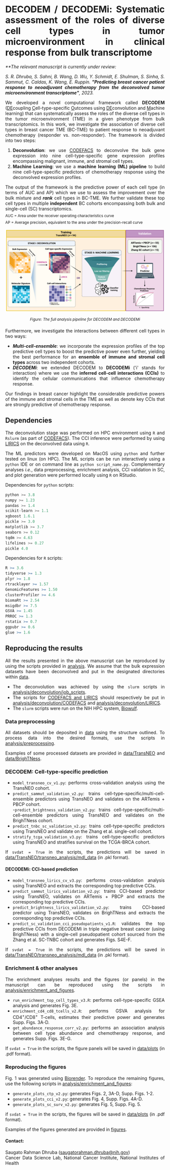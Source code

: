 <div align="justify">

# DECODEM / DECODEMi: Systematic assessment of the roles of diverse cell types in tumor microenvironment in clinical response from bulk transcriptome  

<i>
**The relevant manuscript is currently under review:   

S. R. Dhruba, S. Sahni, B. Wang, D. Wu, Y. Schmidt, E. Shulman, S. Sinha, S. Sammut, C. Caldas, K. Wang, E. Ruppin. <b>"Predicting breast cancer patient response to neoadjuvant chemotherapy from the deconvolved tumor microenvironment transcriptome"</b>, 2023.  
</i>

We developed a novel computational framework called **DECODEM** (<ins>DE</ins>coupling <ins>C</ins>ell-type-specific <ins>O</ins>utcomes using <ins>DE</ins>convolution and <ins>M</ins>achine learning) that can systematically assess the roles of the diverse cell types in the tumor microenvironment (TME) in a given phenotype from bulk transcriptomics. In this work, we investigate the association of diverse cell types in breast cancer TME (BC-TME) to patient response to neoadjuvant chemotherapy (responder vs. non-responder). The framework is divided into two steps:  

1. **Deconvolution**: we use [CODEFACS](https://github.com/ruppinlab/CODEFACS/) to deconvolve the bulk gene expression into nine cell-type-specific gene expression profiles encompassing malignant, immune, and stromal cell types.  
2. **Machine Learning**: we use a **machine learning (ML) pipeline** to build nine cell-type-specific predictors of chemotherapy response using the deconvolved expression profiles.    

The output of the framework is the predictive power of each cell type (in terms of AUC and AP) which we use to assess the improvement over the bulk mixture and ***rank*** cell types in BC-TME. We further validate these top cell types in multiple **independent** BC cohorts encompassing both bulk and single-cell (SC) transcriptomics.  
<sub>
AUC = Area under the receiver operating characteristics curve  
AP = Average precision, equivalent to the area under the precision-recall curve  
</sub>  

![DECODEM](figures/Fig1_DECODEM_v2.png)  
<p align="center"><sup><i>
Figure: The full analysis pipeline for DECODEM and DECODEMi
</i></sup></p>  

  
Furthermore, we investigate the interactions between different cell types in two ways:  
* <b><i>Multi-cell-ensemble</i></b>: we incorporate the expression profiles of the top predictive cell types to boost the predictive power even further, yielding the best performance for an <b>ensemble of immune and stromal cell types</b> across two independent cohorts.  
* <b><i>DECODEMi</i></b>: we extended DECODEM to **DECODEMi** ('i' stands for interaction) where we use the <b>inferred cell-cell interactions (CCIs)</b> to identify the cellular communications that influence chemotherapy response.  

Our findings in breast cancer highlight the considerable predictive powers of the immune and stromal cells in the TME as well as denote key CCIs that are strongly predictive of chemotherapy response.  


## Dependencies  
The deconvolution stage was performed on HPC environment using `R` and `Rslurm` (as part of [CODEFACS](https://github.com/ruppinlab/CODEFACS/)). The CCI inference were performed by using [LIRICS](https://github.com/ruppinlab/CODEFACS/) on the deconvolved data using `R`.  

The ML predictors were developed on MacOS using `python` and further tested on linux (on HPC). The ML scripts can be run interactively using a `python` IDE or on command line as `python script_name.py`. Complementary analyses *i.e.*, data preprocessing, enrichment analysis, CCI validation in SC, and plot generation were performed locally using `R` on RStudio.  

Dependencies for `python` scripts:  
```python
python >= 3.8  
numpy >= 1.23   
pandas >= 1.4  
scikit-learn >= 1.1  
xgboost 1.6.1
pickle >= 3.0  
matplotlib >= 3.7
seaborn >= 0.12
tqdm >= 4.63  
lifelines >= 0.27  
pickle 4.0  
```  
  
Dependencies for `R` scripts:  
```R
R >= 3.6  
tidyverse >= 1.3  
plyr >= 1.8
rtracklayer >= 1.57  
GenomicFeatures >= 1.50
clusterProfiler >= 4.6  
biomaRt >= 2.54  
msigdbr >= 7.5  
GSVA >= 1.45  
PRROC >= 1.3  
rstatix >= 0.7  
ggpubr >= 0.6  
glue >= 1.6  
```


## Reproducing the results
All the results presented in the above manuscript can be reproduced by using the scripts provided in [analysis](analysis/). We assume that the bulk expression datasets have been deconvolved and put in the designated directories within [data](data/).  

- The deconvolution was achieved by using the `slurm` scripts in [analysis/deconvolution/job_scripts](analysis/deconvolution/job_scripts/).  
- The scripts for [CODEFACS and LIRICS](https://github.com/ruppinlab/CODEFACS/) should respectively be put in [analysis/deconvolution/CODEFACS](analysis/deconvolution/CODEFACS/) and [analysis/deconvolution/LIRICS](analysis/deconvolution/LIRICS/).  
- The `slurm` scripts were run on the NIH HPC system, [Biowulf](https://hpc.nih.gov/).   


### Data preprocessing  
All datasets should be deposited in [data](data/) using the structure outlined. To process data into the desired formats, use the scripts in [analysis/preprocessing](analysis/preprocessing/).  

Examples of some processed datasets are provided in [data/TransNEO](data/TransNEO/) and [data/BrighTNess](data/BrighTNess/). 


### DECODEM: Cell-type-specific prediction  
- `model_transneo_cv_v1.py`: performs cross-validation analysis using the TransNEO cohort.  
- `predict_sammut_validation_v2.py`: trains cell-type-specific/multi-cell-ensemble predictors using TransNEO and validates on the ARTemis + PBCP cohort.  
-`predict_brightness_validation_v2.py`: trains cell-type-specific/multi-cell-ensemble predictors using TransNEO and validates on the BrighTNess cohort.  
- `predict_tnbc_sc_validation_v2.py`: trains cell-type-specific predictors using TransNEO and validate on the Zhang et al. single-cell cohort.  
- `stratify_tcga_validation_v3.py`: trains cell-type-specific predictors using TransNEO and stratifies survival on the TCGA-BRCA cohort. 

If `svdat = True` in the scripts, the predictions will be saved in [data/TransNEO/transneo_analysis/mdl_data](data/TransNEO/transneo_analysis/mdl_data/) (in .pkl format).  


#### DECODEMi: CCI-based prediction  
- `model_transneo_lirics_cv_v3.py`: performs cross-validation analysis using TransNEO and extracts the corresponding top predictive CCIs.  
- `predict_sammut_lirics_validation_v2.py`: trains CCI-based predictor using TransNEO, validates on ARTemis + PBCP and extracts the corresponding top predictive CCIs.  
- `predict_brightness_lirics_validation_v2.py`: trains CCI-based predictor using TransNEO, validates on BrighTNess and extracts the corresponding top predictive CCIs.  
- `predict_sc_validation_cci_pseudopatients_v1.R`: validates the top predictive CCIs from DECODEMi in triple negative breast cancer (using BrighTNess) with a single-cell pseudopatient cohort sourced from the Zhang et al. SC-TNBC cohort and generates Figs. S4E-F.  

If `svdat = True` in the scripts, the predictions will be saved in [data/TransNEO/transneo_analysis/mdl_data](data/TransNEO/transneo_analysis/mdl_data/) (in .pkl format).  


### Enrichment & other analyses  
The enrichment analyses results and the figures (or panels) in the manuscript can be reproduced using the scripts in [analysis/enrichment_and_figures](analysis/enrichment_and_figure/).  

- `run_enrichment_top_cell_types_v3.R`: performs cell-type-specific GSEA analysis and generates Fig. 3E.
- `enrichment_cd4_cd8_tcells_v2.R`: performs GSVA analysis for CD4<sup>+</sup>/CD8<sup>+</sup> T-cells, estimates their predictive power and generates Supp. Figs. 3A-D.   
- `get_abundance_response_corr_v2.py`: performs an association analysis between cell type abundance and chemotherapy response, and generates Supp. Figs. 3E-G.  

If `svdat = True` in the scripts, the figure panels will be saved in [data/plots](data/plots/) (in .pdf format).  


### Reproducing the figures  
Fig. 1 was generated using [Biorender](http://biorender.com/). To reproduce the remaining figures, use the following scripts in [analysis/enrichment_and_figures](analysis/enrichment_and_figures/):  

- `generate_plots_ctp_v2.py`: generates Figs. 2, 3A-D, Supp. Figs. 1-2.  
- `generate_plots_cci_v2.py`: generates Fig. 4, Supp. Figs. 4A-D.  
- `generate_plots_sc_surv_v2.py`: generates Fig. 5, Supp. Fig. 5.  

if `svdat = True` in the scripts, the figures will be saved in [data/plots](data/plots/) (in .pdf format).  

Examples of the figures generated are provided in [figures](figures/).  
  
  
#### Contact: 
Saugato Rahman Dhruba (saugatorahman.dhruba@nih.gov)  
Cancer Data Science Lab, National Cancer Institute, National Institutes of Health  

</div>
